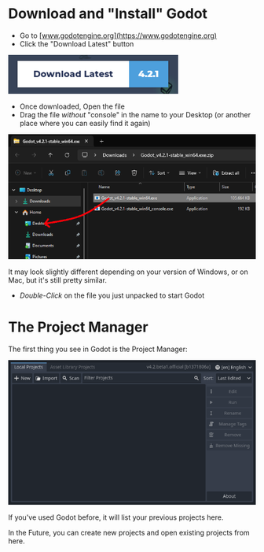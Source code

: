 # Download and "Install" Godot

* Go to [www.godotengine.org](https://www.godotengine.org)
* Click the "Download Latest" button

![Download Latest](assets/download_latest.png)

* Once downloaded, Open the file
* Drag the file _without_ "console" in the name to your Desktop (or another place where you can easily find it again)

![Unpack Windows](assets/unpack_windows.png)

It may look slightly different depending on your version of Windows, or on Mac, but it's still pretty similar.

* *Double-Click* on the file you just unpacked to start Godot

# The Project Manager

The first thing you see in Godot is the Project Manager:

![Project Manager](assets/projectmanager.png)

If you've used Godot before, it will list your previous projects here.

In the Future, you can create new projects and open existing projects from here.

